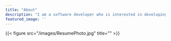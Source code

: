 ```yaml
---
title: "About"
description: "I am a software developer who is interested in developing applications and automating robotic systems"
featured_image: ''
---
```

{{< figure src="/images/ResumePhoto.jpg" title="" >}}
